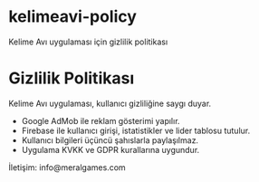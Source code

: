 # kelimeavi-policy
Kelime Avı uygulaması için gizlilik politikası
<!DOCTYPE html>
<html lang="tr">
<head>
  <meta charset="UTF-8">
  <title>Gizlilik Politikası</title>
</head>
<body>
  <h1>Gizlilik Politikası</h1>
  <p>Kelime Avı uygulaması, kullanıcı gizliliğine saygı duyar.</p>
  <ul>
    <li>Google AdMob ile reklam gösterimi yapılır.</li>
    <li>Firebase ile kullanıcı girişi, istatistikler ve lider tablosu tutulur.</li>
    <li>Kullanıcı bilgileri üçüncü şahıslarla paylaşılmaz.</li>
    <li>Uygulama KVKK ve GDPR kurallarına uygundur.</li>
  </ul>
  <p>İletişim: info@meralgames.com</p>
</body>
</html>
